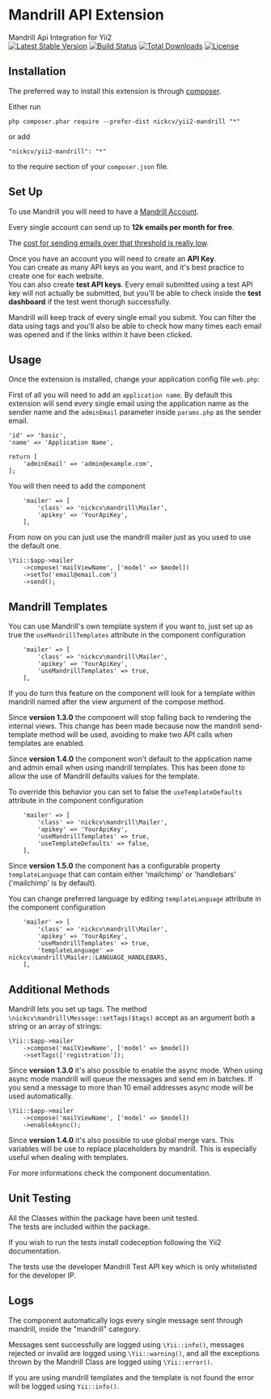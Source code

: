 Mandrill API Extension
======================
Mandrill Api Integration for Yii2  
[![Latest Stable Version](https://poser.pugx.org/nickcv/yii2-mandrill/v/stable)](https://packagist.org/packages/nickcv/yii2-mandrill) [![Build Status](https://travis-ci.org/nickcv-ln/yii2-mandrill.svg)](https://travis-ci.org/nickcv-ln/yii2-mandrill) [![Total Downloads](https://poser.pugx.org/nickcv/yii2-mandrill/downloads)](https://packagist.org/packages/nickcv/yii2-mandrill) [![License](https://poser.pugx.org/nickcv/yii2-mandrill/license)](https://packagist.org/packages/nickcv/yii2-mandrill)

Installation
------------

The preferred way to install this extension is through [composer](http://getcomposer.org/download/).

Either run

```
php composer.phar require --prefer-dist nickcv/yii2-mandrill "*"
```

or add

```
"nickcv/yii2-mandrill": "*"
```

to the require section of your `composer.json` file.


Set Up
------

To use Mandrill you will need to have a [Mandrill Account](https://mandrill.com/signup/). 

Every single account can send up to **12k emails per month for free**.

The [cost for sending emails over that threshold is really low](https://mandrill.com/pricing/).

Once you have an account you will need to create an **API Key**.  
You can create as many API keys as you want, and it's best practice to create one for each website.  
You can also create **test API keys**. Every email submitted using a test API key will not actually be submitted, but you'll be able to check inside the **test dashboard** if the test went thorugh successfully.

Mandrill will keep track of every single email you submit. You can filter the data using tags and you'll also be able to check how many times each email was opened and if the links within it have been clicked.

Usage
-----

Once the extension is installed, change your application config file ```web.php```:

First of all you will need to add an ```application name```.
By default this extension will send every single email using the application name as the sender name and the ```adminEmail``` parameter inside ```params.php``` as the sender email.


```
'id' => 'basic',
'name' => 'Application Name',
```

```
return [
    'adminEmail' => 'admin@example.com',
];
```

You will then need to add the component

```
    'mailer' => [
        'class' => 'nickcv\mandrill\Mailer',
        'apikey' => 'YourApiKey',
    ],
```

From now on you can just use the mandrill mailer just as you used to use the default one.

```
\Yii::$app->mailer
    ->compose('mailViewName', ['model' => $model])
    ->setTo('email@email.com')
    ->send();
```

Mandrill Templates
------------------
You can use Mandrill's own template system if you want to, just set up as true the ```useMandrillTemplates``` attribute in the component configuration

```
    'mailer' => [
        'class' => 'nickcv\mandrill\Mailer',
        'apikey' => 'YourApiKey',
        'useMandrillTemplates' => true,
    ],
```

If you do turn this feature on the component will look for a template within mandrill named after the view argument of the compose method.

Since **version 1.3.0** the component will stop falling back to rendering the internal views.
This change has been made because now the mandrill send-template method will be used, avoiding to make two API calls when templates are enabled.

Since **version 1.4.0** the component won't default to the application name and admin email when using mandrill templates. This has been done to allow the use of Mandrill defaults values for the template.

To override this behavior you can set to false the ```useTemplateDefaults``` attribute in the component configuration

```
    'mailer' => [
        'class' => 'nickcv\mandrill\Mailer',
        'apikey' => 'YourApiKey',
        'useMandrillTemplates' => true,
        'useTemplateDefaults' => false,
    ],
```

Since **version 1.5.0** the component has a configurable property ```templateLanguage``` that can contain either 'mailchimp' or 'handlebars' ('mailchimp' is by default).

You can change preferred language by editing ```templateLanguage``` attribute in the component configuration

```
    'mailer' => [
        'class' => 'nickcv\mandrill\Mailer',
        'apikey' => 'YourApiKey',
        'useMandrillTemplates' => true,
        'templateLanguage' => nickcv\mandrill\Mailer::LANGUAGE_HANDLEBARS,
    ],
```


Additional Methods
------------------

Mandrill lets you set up tags. The method ```\nickcv\mandrill\Message::setTags($tags)``` accept as an argument both a string or an array of strings:

```
\Yii::$app->mailer
    ->compose('mailViewName', ['model' => $model])
    ->setTags(['registration']);
```

Since **version 1.3.0** it's also possible to enable the async mode.
When using async mode mandrill will queue the messages and send em in batches.
If you send a message to more than 10 email addresses async mode will be used
automatically.

```
\Yii::$app->mailer
    ->compose('mailViewName', ['model' => $model])
    ->enableAsync();
```

Since **version 1.4.0** it's also possible to use global merge vars.
This variables will be use to replace placeholders by mandrill.
This is especially useful when dealing with templates.

For more informations check the component documentation.

Unit Testing
------------

All the Classes within the package have been unit tested.  
The tests are included within the package.  

If you wish to run the tests install codeception following the Yii2 documentation.  

The tests use the developer Mandrill Test API key which is only whitelisted for the developer IP.

Logs
----

The component automatically logs every single message sent through mandrill, inside the "mandrill" category.

Messages sent successfully are logged using ```\Yii::info()```, messages rejected or invalid are logged using ```\Yii::warning()```, and all the exceptions thrown by the Mandrill Class are logged using ```\Yii::error()```.

If you are using mandrill templates and the template is not found the error will be logged using ```Yii::info()```.